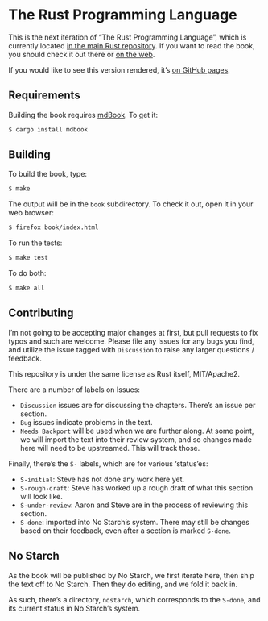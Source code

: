 # The Rust Programming Language

This is the next iteration of “The Rust Programming Language”, which is
currently located [in the main Rust repository][src]. If you want to read the
book, you should check it out there or [on the web][prod].

[src]: https://github.com/rust-lang/rust/tree/master/src/doc/book
[prod]: https://doc.rust-lang.org/book/

If you would like to see this version rendered, it’s [on GitHub pages][html].

[html]: http://rust-lang.github.io/book/

## Requirements

Building the book requires [mdBook]. To get it:

[mdBook]: https://github.com/azerupi/mdBook

```bash
$ cargo install mdbook
```

## Building

To build the book, type:

```bash
$ make
```

The output will be in the `book` subdirectory. To check it out, open it in
your web browser:

```bash
$ firefox book/index.html
```

To run the tests:

```bash
$ make test
```

To do both:

```bash
$ make all
```

## Contributing

I’m not going to be accepting major changes at first, but pull requests to fix
typos and such are welcome. Please file any issues for any bugs you find, and
utilize the issue tagged with `Discussion` to raise any larger questions /
feedback.

This repository is under the same license as Rust itself, MIT/Apache2.

There are a number of labels on Issues:

* `Discussion` issues are for discussing the chapters. There’s an issue per
  section.
* `Bug` issues indicate problems in the text.
* `Needs Backport` will be used when we are further along. At some point, we
  will import the text into their review system, and so changes made here will
  need to be upstreamed. This will track those.

Finally, there’s the `S-` labels, which are for various ‘status’es:

* `S-initial`: Steve has not done any work here yet.
* `S-rough-draft`: Steve has worked up a rough draft of what this section will
  look like.
* `S-under-review`: Aaron and Steve are in the process of reviewing this
  section.
* `S-done`: imported into No Starch’s system. There may still be changes based
  on their feedback, even after a section is marked `S-done`.

## No Starch

As the book will be published by No Starch, we first iterate here, then ship the
text off to No Starch. Then they do editing, and we fold it back in.

As such, there’s a directory, `nostarch`, which corresponds to the `S-done`,
and its current status in No Starch’s system.
